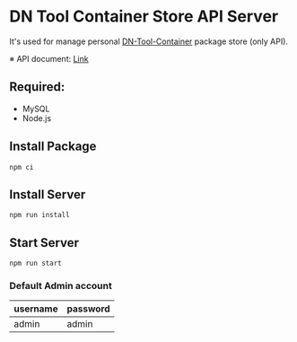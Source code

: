 # DN Tool Container Store API Server

It's used for manage personal [DN-Tool-Container](https://github.com/como65416/DnToolContainer) package store (only API).

※ API document: [Link](https://como65416.github.io/DN-Tool-Container-Store-API-Server/)

## Required:

- MySQL
- Node.js

## Install Package

```
npm ci
```

## Install Server

```
npm run install
```

## Start Server

```
npm run start
```

### Default Admin account

| username | password |
| --- | --- |
| admin | admin |
